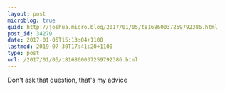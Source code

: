```yaml
---
layout: post
microblog: true
guid: http://joshua.micro.blog/2017/01/05/t816860037259792386.html
post_id: 34279
date: 2017-01-05T15:13:04+1100
lastmod: 2019-07-30T17:41:20+1100
type: post
url: /2017/01/05/t816860037259792386.html
---
```

Don't ask that question, that's my advice
